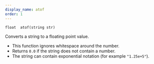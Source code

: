 ```yaml
---
display_name: atof
order: 1
---
```

`float  atof(string str)`

Converts a string to a floating point value.

- This function ignores whitespace around the number.
- Returns `0.0` if the string does not contain a number.
- The string can contain exponential notation (for example `"1.25e+5"`).
